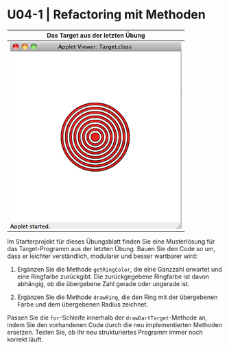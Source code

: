 # U04-1 | Refactoring mit Methoden

| Das Target aus der letzten Übung |
|:----:|
| ![Target](./docs/target.png) |

Im Starterprojekt für dieses Übungsblatt finden Sie eine Musterlösung
für das Target-Programm aus der letzten Übung. Bauen Sie den Code so um,
dass er leichter verständlich, modularer und besser wartbarer wird:

1.  Ergänzen Sie die Methode `getRingColor`, die eine Ganzzahl erwartet
    und eine Ringfarbe zurückgibt. Die zurückgegebene Ringfarbe ist
    davon abhängig, ob die übergebene Zahl gerade oder ungerade ist.

2.  Ergänzen Sie die Methode `drawRing`, die den Ring mit der
    übergebenen Farbe und dem übergebenen Radius zeichnet.

Passen Sie die `for`-Schleife innerhalb der `drawDartTarget`-Methode an,
indem Sie den vorhandenen Code durch die neu implementierten Methoden
ersetzen. Testen Sie, ob Ihr neu strukturiertes Programm immer noch
korrekt läuft.
